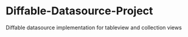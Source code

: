 # Diffable-Datasource-Project
Diffable datasource implementation for tableview and collection views

